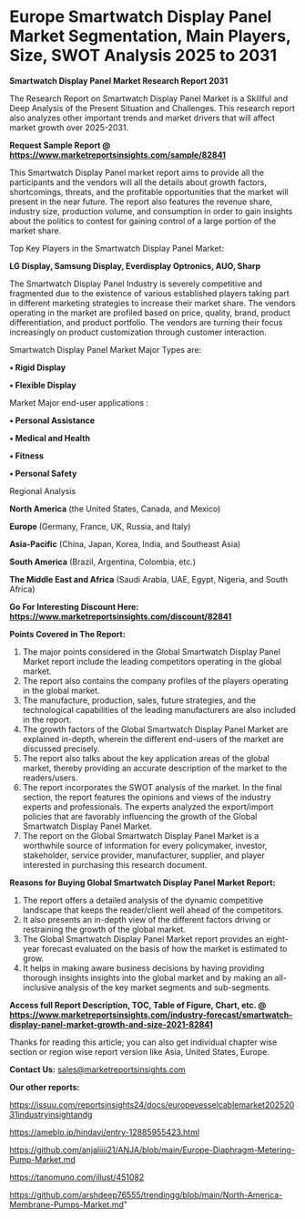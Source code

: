 # Europe Smartwatch Display Panel Market Segmentation, Main Players, Size, SWOT Analysis 2025 to 2031

<strong>Smartwatch Display Panel Market Research Report 2031</strong>

The Research Report on Smartwatch Display Panel Market is a Skillful and Deep Analysis of the Present Situation and Challenges. This research report also analyzes other important trends and market drivers that will affect market growth over 2025-2031.

<strong>Request Sample Report @ <a href=https://www.marketreportsinsights.com/sample/82841>https://www.marketreportsinsights.com/sample/82841</a></strong>

This Smartwatch Display Panel market report aims to provide all the participants and the vendors will all the details about growth factors, shortcomings, threats, and the profitable opportunities that the market will present in the near future. The report also features the revenue share, industry size, production volume, and consumption in order to gain insights about the politics to contest for gaining control of a large portion of the market share.

Top Key Players in the Smartwatch Display Panel Market:

<strong>LG Display, Samsung Display, Everdisplay Optronics, AUO, Sharp</strong>

The Smartwatch Display Panel Industry is severely competitive and fragmented due to the existence of various established players taking part in different marketing strategies to increase their market share. The vendors operating in the market are profiled based on price, quality, brand, product differentiation, and product portfolio. The vendors are turning their focus increasingly on product customization through customer interaction.

Smartwatch Display Panel Market Major Types are:

<strong>• Rigid Display

• Flexible Display</strong>

Market Major end-user applications :

<strong>• Personal Assistance

• Medical and Health

• Fitness

• Personal Safety</strong>

Regional Analysis

</u><strong><b>North America</b></strong> (the United States, Canada, and Mexico)

<strong><b>Europe </b></strong>(Germany, France, UK, Russia, and Italy)

<strong><b>Asia-Pacific</b></strong> (China, Japan, Korea, India, and Southeast Asia)

<strong><b>South America</b></strong> (Brazil, Argentina, Colombia, etc.)

<strong><b>The Middle East and Africa</b></strong> (Saudi Arabia, UAE, Egypt, Nigeria, and South Africa)

<strong>Go For Interesting Discount Here: <a href=https://www.marketreportsinsights.com/discount/82841>https://www.marketreportsinsights.com/discount/82841</a></strong>

<strong>Points Covered in The Report:</strong>
<ol>
  <li>The major points considered in the Global Smartwatch Display Panel Market report include the leading competitors operating in the global market.</li>
  <li>The report also contains the company profiles of the players operating in the global market.</li>
  <li>The manufacture, production, sales, future strategies, and the technological capabilities of the leading manufacturers are also included in the report.</li>
  <li>The growth factors of the Global Smartwatch Display Panel Market are explained in-depth, wherein the different end-users of the market are discussed precisely.</li>
  <li>The report also talks about the key application areas of the global market, thereby providing an accurate description of the market to the readers/users.</li>
  <li>The report incorporates the SWOT analysis of the market. In the final section, the report features the opinions and views of the industry experts and professionals. The experts analyzed the export/import policies that are favorably influencing the growth of the Global Smartwatch Display Panel Market.</li>
  <li>The report on the Global Smartwatch Display Panel Market is a worthwhile source of information for every policymaker, investor, stakeholder, service provider, manufacturer, supplier, and player interested in purchasing this research document.</li>
</ol>
<strong>Reasons for Buying Global Smartwatch Display Panel Market Report:</strong>

<ol>
  <li>The report offers a detailed analysis of the dynamic competitive landscape that keeps the reader/client well ahead of the competitors.</li>
  <li>It also presents an in-depth view of the different factors driving or restraining the growth of the global market.</li>
  <li>The Global Smartwatch Display Panel Market report provides an eight-year forecast evaluated on the basis of how the market is estimated to grow.</li>
  <li>It helps in making aware business decisions by having providing thorough insights insights into the global market and by making an all-inclusive analysis of the key market segments and sub-segments.</li>
</ol>
<strong>Access full Report Description, TOC, Table of Figure, Chart, etc. @ <a href=https://www.marketreportsinsights.com/industry-forecast/smartwatch-display-panel-market-growth-and-size-2021-82841>https://www.marketreportsinsights.com/industry-forecast/smartwatch-display-panel-market-growth-and-size-2021-82841</a></strong>


Thanks for reading this article; you can also get individual chapter wise section or region wise report version like Asia, United States, Europe.

<strong>Contact Us:</strong>
sales@marketreportsinsights.com

<strong>Our other reports:</strong>

<a href=https://issuu.com/reportsinsights24/docs/europevesselcablemarket20252031industryinsightandg>https://issuu.com/reportsinsights24/docs/europevesselcablemarket20252031industryinsightandg</a>

<a href=https://ameblo.jp/hindavi/entry-12885955423.html>https://ameblo.jp/hindavi/entry-12885955423.html</a>

<a href=https://github.com/anjaliiii21/ANJA/blob/main/Europe-Diaphragm-Metering-Pump-Market.md>https://github.com/anjaliiii21/ANJA/blob/main/Europe-Diaphragm-Metering-Pump-Market.md</a>

<a href=https://tanomuno.com/illust/451082>https://tanomuno.com/illust/451082</a>

<a href=https://github.com/arshdeep76555/trendingg/blob/main/North-America-Membrane-Pumps-Market.md>https://github.com/arshdeep76555/trendingg/blob/main/North-America-Membrane-Pumps-Market.md</a>"
